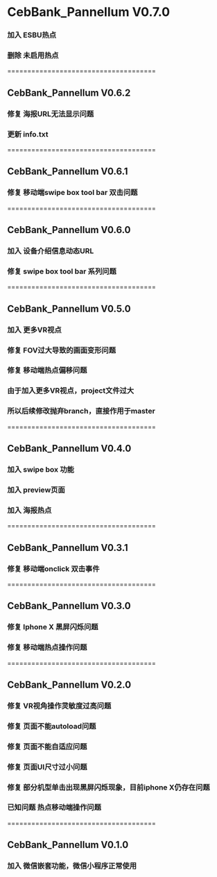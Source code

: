 
# CebBank_Pannellum V0.7.0

### 加入 ESBU热点
### 删除 未启用热点

=====================================

## CebBank_Pannellum V0.6.2

### 修复 海报URL无法显示问题
### 更新 info.txt

=====================================

## CebBank_Pannellum V0.6.1

### 修复 移动端swipe box tool bar 双击问题

=====================================

## CebBank_Pannellum V0.6.0

### 加入 设备介绍信息动态URL
### 修复 swipe box tool bar 系列问题

=====================================

## CebBank_Pannellum V0.5.0

### 加入 更多VR视点
### 修复 FOV过大导致的画面变形问题
### 修复 移动端热点偏移问题
### 由于加入更多VR视点，project文件过大
### 所以后续修改抛弃branch，直接作用于master

=====================================

## CebBank_Pannellum V0.4.0

### 加入 swipe box 功能
### 加入 preview页面
### 加入 海报热点

=====================================

## CebBank_Pannellum V0.3.1

### 修复 移动端onclick 双击事件

=====================================

## CebBank_Pannellum V0.3.0

### 修复 Iphone X 黑屏闪烁问题
### 修复 移动端热点操作问题

=====================================

## CebBank_Pannellum V0.2.0

### 修复 VR视角操作灵敏度过高问题
### 修复 页面不能autoload问题
### 修复 页面不能自适应问题
### 修复 页面UI尺寸过小问题
### 修复 部分机型单击出现黑屏闪烁现象，目前iphone X仍存在问题
### 已知问题 热点移动端操作问题

=====================================
## CebBank_Pannellum V0.1.0

### 加入 微信嵌套功能，微信小程序正常使用